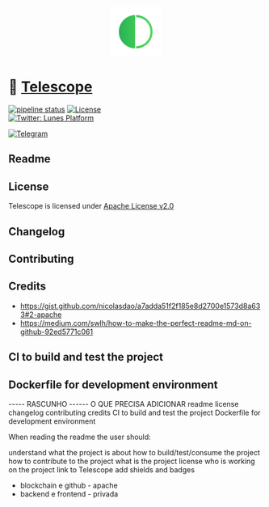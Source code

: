 
<p align="center">
  <a href="https://lunes.io">
    <img alt="Lunes" src="static/img/lunes.png" width="100" />
  </a>
</p>

# 🔭 [Telescope](https://blockchain.lunes.io/telescope/)


[![pipeline status](https://git.lunes.io/blockchain/telescope/badges/main/pipeline.svg)](https://git.lunes.io/blockchain/telescope/-/commits/main)
[![License](https://img.shields.io/badge/License-Apache_2.0-blue.svg)](LICENSE)
<br>
  <a href="https://twitter.com/LunesPlatform" target="_blank">
    <img alt="Twitter: Lunes Platform" src="https://badgen.net/twitter/follow/lunesplatform?icon=twitter&label=follow @LunesPlatform" />
  </a>

  <a href="https://t.me/LunesPlatformPT" target="_blank">
    <img alt="Telegram" src="https://badgen.net/badge/icon/Lunes%20Platform?icon=telegram&label=Telegram"/>
  </a>





## Readme
## License
Telescope is licensed under [Apache License v2.0](LICENSE)


## Changelog

## Contributing


## Credits

- https://gist.github.com/nicolasdao/a7adda51f2f185e8d2700e1573d8a633#2-apache
- https://medium.com/swlh/how-to-make-the-perfect-readme-md-on-github-92ed5771c061

## CI to build and test the project

## Dockerfile for development environment


----- RASCUNHO ------
O QUE PRECISA ADICIONAR 
readme
license
changelog
contributing
credits
CI to build and test the project
Dockerfile for development environment


When reading the readme the user should:

understand what the project is about
how to build/test/consume the project
how to contribute to the project
what is the project license
who is working on the project
link to Telescope
add shields and badges
- blockchain e  github - apache
- backend e frontend - privada